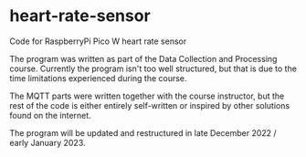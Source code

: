 # heart-rate-sensor
Code for RaspberryPi Pico W heart rate sensor

The program was written as part of the Data Collection and Processing course.
Currently the program isn't too well structured, but that is due to the time limitations experienced during the course.

The MQTT parts were written together with the course instructor, but the rest of the code is either entirely self-written or inspired by other solutions found on the internet.

The program will be updated and restructured in late December 2022 / early January 2023.
